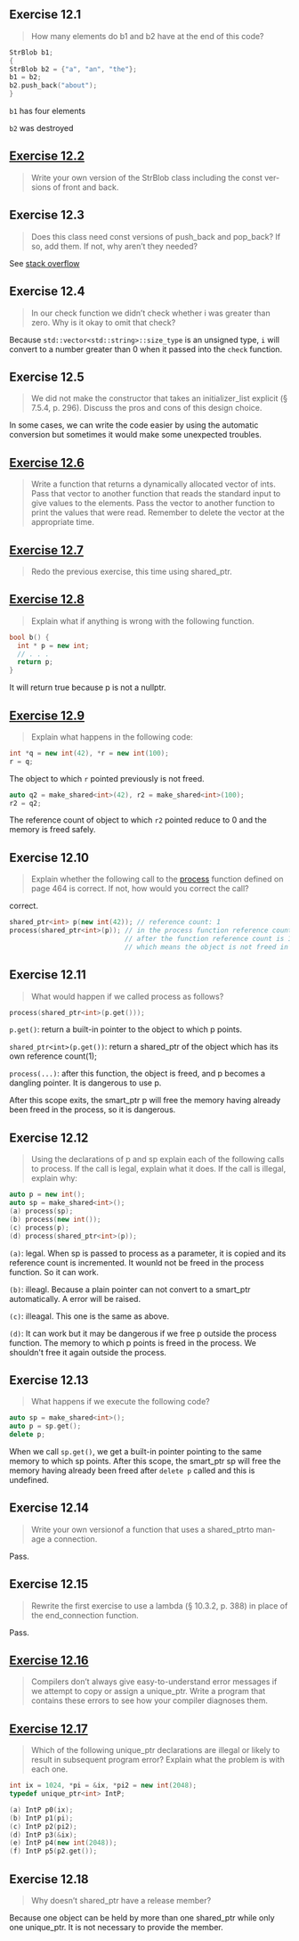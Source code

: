 ## Exercise 12.1
> How many elements do b1 and b2 have at the end of this code?

```cpp
StrBlob b1;
{
StrBlob b2 = {"a", "an", "the"};
b1 = b2;
b2.push_back("about");
}
```
`b1` has four elements

`b2` was destroyed

## [Exercise 12.2](str_blob.h)
> Write your own version of the StrBlob class including the const ver-
sions of front and back.

## Exercise 12.3
>Does this class need const versions of push_back and pop_back? If
so, add them. If not, why aren’t they needed?

See [stack overflow](https://stackoverflow.com/questions/20725190/operating-on-dynamic-memory-is-it-meaningful-to-overload-a-const-memeber-functi)

## Exercise 12.4
> In our check function we didn’t check whether i was greater than
zero. Why is it okay to omit that check?

Because `std::vector<std::string>::size_type` is an unsigned type,  `i` will
convert to a number greater than 0 when it passed into the `check` function.

## Exercise 12.5
>We did not make the constructor that takes an initializer_list
explicit (§ 7.5.4, p. 296). Discuss the pros and cons of this design choice.

In some cases, we can write the code easier by using the automatic conversion
but sometimes it would make some unexpected troubles.

## [Exercise 12.6](ex_12_6.cpp)
>Write a function that returns a dynamically allocated vector of ints.
Pass that vector to another function that reads the standard input to give values to
the elements. Pass the vector to another function to print the values that were read.
Remember to delete the vector at the appropriate time.

## [Exercise 12.7](ex_12.7.cpp)
> Redo the previous exercise, this time using shared_ptr.

## [Exercise 12.8](ex_12_8.cpp)
> Explain what if anything is wrong with the following function.

```cpp
bool b() {
  int * p = new int;
  // . . .
  return p;
}
```
It will return true because p is not a nullptr.

## [Exercise 12.9](ex_12_9.cpp)
>Explain what happens in the following code:

```cpp
int *q = new int(42), *r = new int(100);
r = q;
```
The object to which `r` pointed previously is not freed.

```cpp
auto q2 = make_shared<int>(42), r2 = make_shared<int>(100);
r2 = q2;
```
The reference count of object to which `r2` pointed reduce to 0 and the memory
is freed safely.

## Exercise 12.10
>Explain whether the following call to the [process](Notes.md) function defined
on page 464 is correct. If not, how would you correct the call?

correct.
```cpp
shared_ptr<int> p(new int(42)); // reference count: 1
process(shared_ptr<int>(p)); // in the process function reference count is 2
                             // after the function reference count is 1
                             // which means the object is not freed in this function.
```

## Exercise 12.11
>What would happen if we called process as follows?

```cpp
process(shared_ptr<int>(p.get()));
```
`p.get()`: return a built-in pointer to the object to which p points.

`shared_ptr<int>(p.get())`: return a shared_ptr of the object which has its own
reference count(1);

`process(...)`: after this function, the object is freed, and p becomes a
dangling pointer. It is dangerous to use p.

After this scope exits, the smart_ptr p will free the memory having already
been freed in the process, so it is dangerous.

## Exercise 12.12
>Using the declarations of p and sp explain each of the following calls
to process. If the call is legal, explain what it does. If the call is illegal, explain why:

```cpp
auto p = new int();
auto sp = make_shared<int>();
(a) process(sp);
(b) process(new int());
(c) process(p);
(d) process(shared_ptr<int>(p));
```
`(a)`: legal. When sp is passed to process as a parameter, it is copied and its
reference count is incremented. It wounld not be freed in the process function.
So it can work.

`(b)`: illeagl. Because a plain pointer can not convert to a smart_ptr
automatically. A error will be raised.

`(c)`: illeagal. This one is the same as above.

`(d)`: It can work but it may be dangerous if we free p outside the process
function. The memory to which p points is freed in the process. We shouldn't
free it again outside the process.

## Exercise 12.13
>What happens if we execute the following code?

```cpp
auto sp = make_shared<int>();
auto p = sp.get();
delete p;
```
When we call `sp.get()`, we get a built-in pointer pointing to the same memory
to which sp points. After this scope, the smart_ptr sp will free the memory
having already been freed after `delete p` called and this is undefined.

## Exercise 12.14
> Write your own versionof a function that uses a shared_ptrto man-
age a connection.

Pass.

## Exercise 12.15
> Rewrite the first exercise to use a lambda (§ 10.3.2, p. 388) in place of
the end_connection function.

Pass.

## [Exercise 12.16](ex_12_16.cpp)
> Compilers don’t always give easy-to-understand error messages if we
attempt to copy or assign a unique_ptr. Write a program that contains these errors
to see how your compiler diagnoses them.

## [Exercise 12.17](ex_12_17.cpp)
> Which of the following unique_ptr declarations are illegal or likely
to result in subsequent program error? Explain what the problem is with each one.

```cpp
int ix = 1024, *pi = &ix, *pi2 = new int(2048);
typedef unique_ptr<int> IntP;

(a) IntP p0(ix);
(b) IntP p1(pi);
(c) IntP p2(pi2);
(d) IntP p3(&ix);
(e) IntP p4(new int(2048));
(f) IntP p5(p2.get());
```
## Exercise 12.18
> Why doesn’t shared_ptr have a release member?

Because one object can be held by more than one shared_ptr while only one
unique_ptr. It is not necessary to provide the member.
